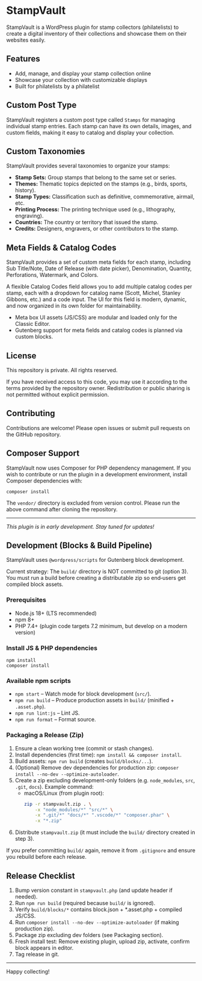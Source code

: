 # StampVault

StampVault is a WordPress plugin for stamp collectors (philatelists) to create a digital inventory of their collections and showcase them on their websites easily.

## Features
- Add, manage, and display your stamp collection online
- Showcase your collection with customizable displays
- Built for philatelists by a philatelist

## Custom Post Type
StampVault registers a custom post type called `Stamps` for managing individual stamp entries. Each stamp can have its own details, images, and custom fields, making it easy to catalog and display your collection.

## Custom Taxonomies
StampVault provides several taxonomies to organize your stamps:
- **Stamp Sets:** Group stamps that belong to the same set or series.
- **Themes:** Thematic topics depicted on the stamps (e.g., birds, sports, history).
- **Stamp Types:** Classification such as definitive, commemorative, airmail, etc.
- **Printing Process:** The printing technique used (e.g., lithography, engraving).
- **Countries:** The country or territory that issued the stamp.
- **Credits:** Designers, engravers, or other contributors to the stamp.

## Meta Fields & Catalog Codes
StampVault provides a set of custom meta fields for each stamp, including Sub Title/Note, Date of Release (with date picker), Denomination, Quantity, Perforations, Watermark, and Colors.

A flexible Catalog Codes field allows you to add multiple catalog codes per stamp, each with a dropdown for catalog name (Scott, Michel, Stanley Gibbons, etc.) and a code input. The UI for this field is modern, dynamic, and now organized in its own folder for maintainability.

- Meta box UI assets (JS/CSS) are modular and loaded only for the Classic Editor.
- Gutenberg support for meta fields and catalog codes is planned via custom blocks.


## License
This repository is private. All rights reserved.

If you have received access to this code, you may use it according to the terms provided by the repository owner. Redistribution or public sharing is not permitted without explicit permission.

## Contributing
Contributions are welcome! Please open issues or submit pull requests on the GitHub repository.

## Composer Support

StampVault now uses Composer for PHP dependency management. If you wish to contribute or run the plugin in a development environment, install Composer dependencies with:

```
composer install
```

The `vendor/` directory is excluded from version control. Please run the above command after cloning the repository.

---

*This plugin is in early development. Stay tuned for updates!*

## Development (Blocks & Build Pipeline)
StampVault uses `@wordpress/scripts` for Gutenberg block development.

Current strategy: The `build/` directory is NOT committed to git (option 3). You must run a build before creating a distributable zip so end‑users get compiled block assets.

### Prerequisites
- Node.js 18+ (LTS recommended)
- npm 8+
- PHP 7.4+ (plugin code targets 7.2 minimum, but develop on a modern version)

### Install JS & PHP dependencies
```
npm install
composer install
```

### Available npm scripts
- `npm start` – Watch mode for block development (`src/`).
- `npm run build` – Produce production assets in `build/` (minified + `.asset.php`).
- `npm run lint:js` – Lint JS.
- `npm run format` – Format source.

### Packaging a Release (Zip)
1. Ensure a clean working tree (commit or stash changes).
2. Install dependencies (first time): `npm install && composer install`.
3. Build assets: `npm run build` (creates `build/blocks/...`).
4. (Optional) Remove dev dependencies for production zip: `composer install --no-dev --optimize-autoloader`.
5. Create a zip excluding development-only folders (e.g. `node_modules`, `src`, `.git`, `docs`). Example command:
	 - macOS/Linux (from plugin root):
		 ```bash
		 zip -r stampvault.zip . \
			 -x "node_modules/*" "src/*" \
			 -x ".git/*" "docs/*" ".vscode/*" "composer.phar" \
			 -x "*.zip"
		 ```
6. Distribute `stampvault.zip` (it must include the `build/` directory created in step 3).

If you prefer committing `build/` again, remove it from `.gitignore` and ensure you rebuild before each release.

## Release Checklist
1. Bump version constant in `stampvault.php` (and update header if needed).
2. Run `npm run build` (required because `build/` is ignored).
3. Verify `build/blocks/*` contains block.json + *.asset.php + compiled JS/CSS.
4. Run `composer install --no-dev --optimize-autoloader` (if making production zip).
5. Package zip excluding dev folders (see Packaging section).
6. Fresh install test: Remove existing plugin, upload zip, activate, confirm block appears in editor.
7. Tag release in git.


---
Happy collecting!
